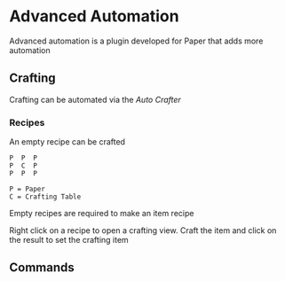 # Advanced Automation

Advanced automation is a plugin developed for Paper that adds more automation

## Crafting

Crafting can be automated via the *Auto Crafter*

### Recipes
An empty recipe can be crafted

```
P  P  P
P  C  P
P  P  P

P = Paper
C = Crafting Table
```

Empty recipes are required to make an item recipe

Right click on a recipe to open a crafting view.
Craft the item and click on the result to set the crafting item

## Commands
